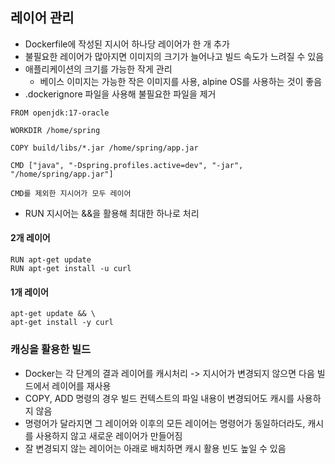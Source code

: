 ## 레이어 관리
* Dockerfile에 작성된 지시어 하나당 레이어가 한 개 추가 
* 불필요한 레이어가 많아지면 이미지의 크기가 늘어나고 빌드 속도가 느려질 수 있음 
* 애플리케이션의 크기를 가능한 작게 관리 
  * 베이스 이미지는 가능한 작은 이미지를 사용, alpine OS를 사용하는 것이 좋음 
* .dockerignore 파일을 사용해 불필요한 파일을 제거

```
FROM openjdk:17-oracle

WORKDIR /home/spring

COPY build/libs/*.jar /home/spring/app.jar

CMD ["java", "-Dspring.profiles.active=dev", "-jar", "/home/spring/app.jar"]

CMD를 제외한 지시어가 모두 레이어
```

* RUN 지시어는  &&을 활용해 최대한 하나로 처리

#### 2개 레이어

```
RUN apt-get update
RUN apt-get install -u curl
```
#### 1개 레이어
```
apt-get update && \
apt-get install -y curl
```

### 캐싱을 활용한 빌드
* Docker는 각 단계의 결과 레이어를 캐시처리 -> 지시어가 변경되지 않으면 다음 빌드에서 레이어를 재사용 
* COPY, ADD 명령의 경우 빌드 컨텍스트의 파일 내용이 변경되어도 캐시를 사용하지 않음 
* 명령어가 달라지면 그 레이어와 이후의 모든 레이어는 명령어가 동일하더라도, 캐시를 사용하지 않고 새로운 레이어가 만들어짐 
* 잘 변경되지 않는 레이어는 아래로 배치하면 캐시 활용 빈도 높일 수 있음
